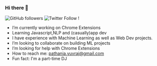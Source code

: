 ### Hi there 👋

![GitHub followers](https://img.shields.io/github/followers/batman004?style=social) ![Twitter Follow](https://img.shields.io/twitter/follow/batmansingh007?style=social) !
- I’m currently working on Chrome Extensions 
- Learning Javascript,NLP and (casually)app dev
- I have experience with Machine Learning as well as Web Dev projects.
- I’m looking to collaborate on building ML projects
- I’m looking for help with Chrome Extensions
- How to reach me: pathania.yuvraj@gmail.com 
- Fun fact: I'm a part-time DJ 


